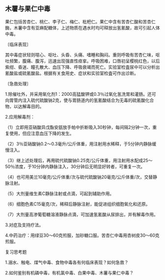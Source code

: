 ## 木薯与果仁中毒

果仁包括苦杏仁、桃仁、李子仁、梅仁、枇杷仁。果仁中含有苦杏仁酸和苦杏仁酶，木薯中含有亚麻配糖体，上述物质在遇水时均可释放出氢氰酸，故可引起人体中毒。

〔临床表现〕

其中毒症状轻则噁心、呕吐、头昏、头痛、嗜睡和胸闷。重则呼吸有苦杏仁味，呕吐频繁，腹痛、腹泻，迅速出现强直性痉挛。呼吸困难，口唇初呈樱桃红色，以后紫绀、昏迷、瞳孔散大、血压下降、呼吸衰竭而死亡。实验室检査尿中可以分析出氰酸盐或硫氰酸盐。根据有关食用史、症状和实验室检査可作出诊断。

〔急救处理〕

1.除催吐外，并采用氧化剂1：2000高猛酸钾或0.3％过氧化氢洗胃和灌肠。还可向胃管内注入硫代硫酸钠2克，使与胃肠道内的氢氰酸结合为无毒的硫氰酸化合物，以达解毒目的。

2.应用解毒剂：

（1）立即用亚硝酸异戊酯安瓿放手帕中折断吸入30秒钟，每间隔2分钟一次，重复使用，但应注意血压下降的发生。

（2）3％亚硝酸钠0.2〜0.3毫升/公斤体重，用注射用水稀释，于5分钟内静脉缓慢注入。

（3）继上述处理后，再用硫代硫酸钠0.25克/公斤体重，用注射用水配成25〜50％浓度，于10分钟内静脉注入，30分钟后无明显好转者，可重复一次。

（4）也可用美兰10毫克/公斤体重/次与硫代硫酸钠20毫克/公斤体重/次，交替静脉注射。

（5）大剂量维生素C静脉注射或点滴，可起到辅助作用。

（6）细胞色素C15毫克/次，稀释后静脉注射，能促进组织细胞氧化和还原。

（7）大剂量高渗葡萄糖溶液静脉点滴，可加速氢氰酸从尿排出，并有解毒作用。

3.对症及支持疗法。

4.中药治疗：用绿豆30〜60克煎服，加砂糖口服。苦杏仁中毒用杏树皮30〜60克煎服。

复习思考题

1.溺水、触电、煤气中毒、食物中毒各有何临床表现？如何急救？

2.如何鉴别有机磷中毒，有机氯中毒、白果中毒、木薯与果仁中毒？